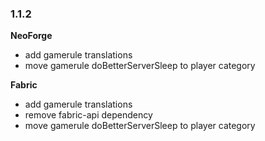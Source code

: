 ### 1.1.2

**NeoForge**

- add gamerule translations
- move gamerule doBetterServerSleep to player category

**Fabric**

- add gamerule translations
- remove fabric-api dependency
- move gamerule doBetterServerSleep to player category
